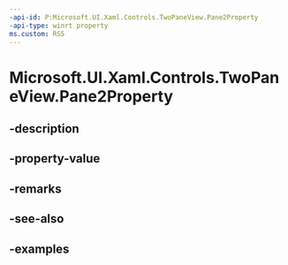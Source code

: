 ```yaml
---
-api-id: P:Microsoft.UI.Xaml.Controls.TwoPaneView.Pane2Property
-api-type: winrt property
ms.custom: RS5
---
```


<!-- Property syntax.
public DependencyProperty Pane2Property { get; }
-->

# Microsoft.UI.Xaml.Controls.TwoPaneView.Pane2Property

## -description

## -property-value

## -remarks

## -see-also

## -examples

